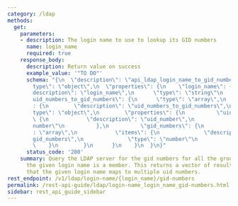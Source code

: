 ```yaml
---
category: /ldap
methods:
  get:
    parameters:
    - description: The login name to use to lookup its GID numbers
      name: login_name
      required: true
    response_body:
      description: Return value on success
      example_value: '"TO DO"'
      schema: "{\n  \"description\": \"api_ldap_login_name_to_gid_numbers\",\n  \"\
        type\": \"object\",\n  \"properties\": {\n    \"login_name\": {\n      \"\
        description\": \"login_name\",\n      \"type\": \"string\"\n    },\n    \"\
        uid_numbers_to_gid_numbers\": {\n      \"type\": \"array\",\n      \"items\"\
        : {\n        \"description\": \"uid_numbers_to_gid_numbers\",\n        \"\
        type\": \"object\",\n        \"properties\": {\n          \"uid_number\":\
        \ {\n            \"description\": \"uid_number\",\n            \"type\": \"\
        number\"\n          },\n          \"gid_numbers\": {\n            \"type\"\
        : \"array\",\n            \"items\": {\n              \"description\": \"\
        gid_numbers\",\n              \"type\": \"number\"\n            }\n      \
        \    }\n        }\n      }\n    }\n  }\n}"
      status_code: '200'
    summary: Query the LDAP server for the gid numbers for all the groups of which
      the given login name is a member. This returns a vector of results in the case
      that the given login name maps to multiple uid numbers.
rest_endpoint: /v1/ldap/login-name/{login_name}/gid-numbers
permalink: /rest-api-guide/ldap/login-name_login_name_gid-numbers.html
sidebar: rest_api_guide_sidebar
---
```

